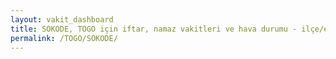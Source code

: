 ```yaml
---
layout: vakit_dashboard
title: SOKODE, TOGO için iftar, namaz vakitleri ve hava durumu - ilçe/eyalet seç
permalink: /TOGO/SOKODE/
---
```


<script type="text/javascript">
  var GLOBAL_COUNTRY = 'TOGO';
  var GLOBAL_CITY = 'SOKODE';
  var GLOBAL_STATE = '';
  var lat = 72;
  var lon = 21;
</script>
